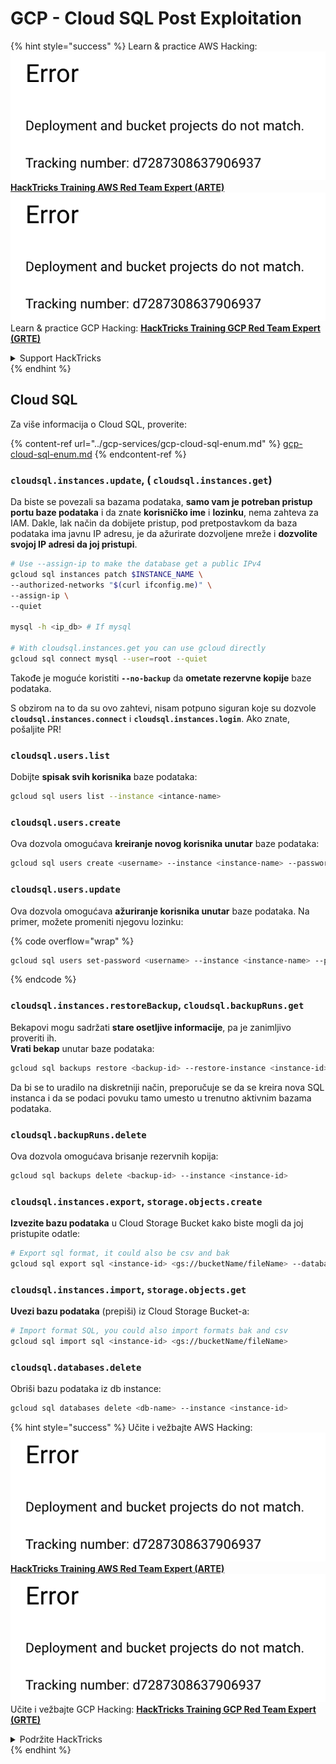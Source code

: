 # GCP - Cloud SQL Post Exploitation

{% hint style="success" %}
Learn & practice AWS Hacking:<img src="../../../.gitbook/assets/image (1) (1).png" alt="" data-size="line">[**HackTricks Training AWS Red Team Expert (ARTE)**](https://training.hacktricks.xyz/courses/arte)<img src="../../../.gitbook/assets/image (1) (1).png" alt="" data-size="line">\
Learn & practice GCP Hacking: <img src="../../../.gitbook/assets/image (2).png" alt="" data-size="line">[**HackTricks Training GCP Red Team Expert (GRTE)**<img src="../../../.gitbook/assets/image (2).png" alt="" data-size="line">](https://training.hacktricks.xyz/courses/grte)

<details>

<summary>Support HackTricks</summary>

* Check the [**subscription plans**](https://github.com/sponsors/carlospolop)!
* **Join the** 💬 [**Discord group**](https://discord.gg/hRep4RUj7f) or the [**telegram group**](https://t.me/peass) or **follow** us on **Twitter** 🐦 [**@hacktricks\_live**](https://twitter.com/hacktricks\_live)**.**
* **Share hacking tricks by submitting PRs to the** [**HackTricks**](https://github.com/carlospolop/hacktricks) and [**HackTricks Cloud**](https://github.com/carlospolop/hacktricks-cloud) github repos.

</details>
{% endhint %}

## Cloud SQL

Za više informacija o Cloud SQL, proverite:

{% content-ref url="../gcp-services/gcp-cloud-sql-enum.md" %}
[gcp-cloud-sql-enum.md](../gcp-services/gcp-cloud-sql-enum.md)
{% endcontent-ref %}

### `cloudsql.instances.update`, ( `cloudsql.instances.get`)

Da biste se povezali sa bazama podataka, **samo vam je potreban pristup portu baze podataka** i da znate **korisničko ime** i **lozinku**, nema zahteva za IAM. Dakle, lak način da dobijete pristup, pod pretpostavkom da baza podataka ima javnu IP adresu, je da ažurirate dozvoljene mreže i **dozvolite svojoj IP adresi da joj pristupi**.
```bash
# Use --assign-ip to make the database get a public IPv4
gcloud sql instances patch $INSTANCE_NAME \
--authorized-networks "$(curl ifconfig.me)" \
--assign-ip \
--quiet

mysql -h <ip_db> # If mysql

# With cloudsql.instances.get you can use gcloud directly
gcloud sql connect mysql --user=root --quiet
```
Takođe je moguće koristiti **`--no-backup`** da **ometate rezervne kopije** baze podataka.

S obzirom na to da su ovo zahtevi, nisam potpuno siguran koje su dozvole **`cloudsql.instances.connect`** i **`cloudsql.instances.login`**. Ako znate, pošaljite PR!

### `cloudsql.users.list`

Dobijte **spisak svih korisnika** baze podataka:
```bash
gcloud sql users list --instance <intance-name>
```
### `cloudsql.users.create`

Ova dozvola omogućava **kreiranje novog korisnika unutar** baze podataka:
```bash
gcloud sql users create <username> --instance <instance-name> --password <password>
```
### `cloudsql.users.update`

Ova dozvola omogućava **ažuriranje korisnika unutar** baze podataka. Na primer, možete promeniti njegovu lozinku:

{% code overflow="wrap" %}
```bash
gcloud sql users set-password <username> --instance <instance-name> --password <password>
```
{% endcode %}

### `cloudsql.instances.restoreBackup`, `cloudsql.backupRuns.get`

Bekapovi mogu sadržati **stare osetljive informacije**, pa je zanimljivo proveriti ih.\
**Vrati bekap** unutar baze podataka:
```bash
gcloud sql backups restore <backup-id> --restore-instance <instance-id>
```
Da bi se to uradilo na diskretniji način, preporučuje se da se kreira nova SQL instanca i da se podaci povuku tamo umesto u trenutno aktivnim bazama podataka.

### `cloudsql.backupRuns.delete`

Ova dozvola omogućava brisanje rezervnih kopija:
```bash
gcloud sql backups delete <backup-id> --instance <instance-id>
```
### `cloudsql.instances.export`, `storage.objects.create`

**Izvezite bazu podataka** u Cloud Storage Bucket kako biste mogli da joj pristupite odatle:
```bash
# Export sql format, it could also be csv and bak
gcloud sql export sql <instance-id> <gs://bucketName/fileName> --database <db>
```
### `cloudsql.instances.import`, `storage.objects.get`

**Uvezi bazu podataka** (prepiši) iz Cloud Storage Bucket-a:
```bash
# Import format SQL, you could also import formats bak and csv
gcloud sql import sql <instance-id> <gs://bucketName/fileName>
```
### `cloudsql.databases.delete`

Obriši bazu podataka iz db instance:
```bash
gcloud sql databases delete <db-name> --instance <instance-id>
```
{% hint style="success" %}
Učite i vežbajte AWS Hacking:<img src="../../../.gitbook/assets/image (1) (1).png" alt="" data-size="line">[**HackTricks Training AWS Red Team Expert (ARTE)**](https://training.hacktricks.xyz/courses/arte)<img src="../../../.gitbook/assets/image (1) (1).png" alt="" data-size="line">\
Učite i vežbajte GCP Hacking: <img src="../../../.gitbook/assets/image (2).png" alt="" data-size="line">[**HackTricks Training GCP Red Team Expert (GRTE)**<img src="../../../.gitbook/assets/image (2).png" alt="" data-size="line">](https://training.hacktricks.xyz/courses/grte)

<details>

<summary>Podržite HackTricks</summary>

* Proverite [**planove pretplate**](https://github.com/sponsors/carlospolop)!
* **Pridružite se** 💬 [**Discord grupi**](https://discord.gg/hRep4RUj7f) ili [**telegram grupi**](https://t.me/peass) ili **pratite** nas na **Twitteru** 🐦 [**@hacktricks\_live**](https://twitter.com/hacktricks\_live)**.**
* **Podelite hakerske trikove slanjem PR-ova na** [**HackTricks**](https://github.com/carlospolop/hacktricks) i [**HackTricks Cloud**](https://github.com/carlospolop/hacktricks-cloud) github repozitorijume.

</details>
{% endhint %}
